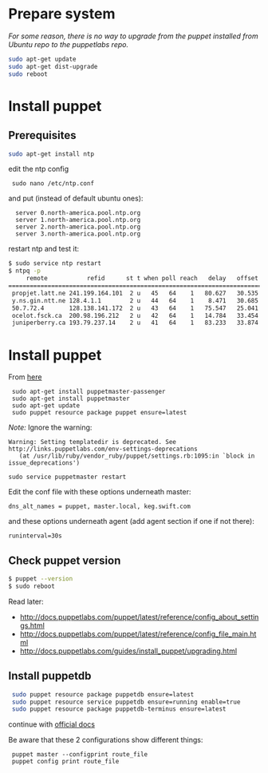 # Prepare system

_For some reason, there is no way to upgrade from the puppet installed from Ubuntu repo to the puppetlabs repo._

```bash
sudo apt-get update 
sudo apt-get dist-upgrade
sudo reboot
```

# Install puppet

## Prerequisites

```bash
sudo apt-get install ntp
```

edit the ntp config

```
 sudo nano /etc/ntp.conf
```

and put (instead of default ubuntu ones):

```
  server 0.north-america.pool.ntp.org
  server 1.north-america.pool.ntp.org
  server 2.north-america.pool.ntp.org
  server 3.north-america.pool.ntp.org
```
	
restart ntp and test it:

```bash
$ sudo service ntp restart
$ ntpq -p
     remote           refid      st t when poll reach   delay   offset  jitter
==============================================================================
 propjet.latt.ne 241.199.164.101  2 u   45   64    1   80.627   30.535   0.000
 y.ns.gin.ntt.ne 128.4.1.1        2 u   44   64    1    8.471   30.685   0.000
 50.7.72.4       128.138.141.172  2 u   43   64    1   75.547   25.041   0.000
 ocelot.fsck.ca  200.98.196.212   2 u   42   64    1   14.784   33.454   0.000
 juniperberry.ca 193.79.237.14    2 u   41   64    1   83.233   33.874   0.000
```

# Install puppet

From [here](http://docs.puppetlabs.com/guides/install_puppet/install_debian_ubuntu.html)

```
 sudo apt-get install puppetmaster-passenger
 sudo apt-get install puppetmaster
 sudo apt-get update
 sudo puppet resource package puppet ensure=latest
```

_Note:_ Ignore the warning:

```
Warning: Setting templatedir is deprecated. See http://links.puppetlabs.com/env-settings-deprecations
   (at /usr/lib/ruby/vendor_ruby/puppet/settings.rb:1095:in `block in issue_deprecations')
```

```
sudo service puppetmaster restart
```

Edit the conf file with these options underneath master:
```
dns_alt_names = puppet, master.local, keg.swift.com
```
and these options underneath agent (add agent section if one if not there):
```
runinterval=30s
```

## Check puppet version

```bash
$ puppet --version
$ sudo reboot
```

Read later:
 * http://docs.puppetlabs.com/puppet/latest/reference/config_about_settings.html
 * http://docs.puppetlabs.com/puppet/latest/reference/config_file_main.html
 * http://docs.puppetlabs.com/guides/install_puppet/upgrading.html

## Install puppetdb

```bash
 sudo puppet resource package puppetdb ensure=latest
 sudo puppet resource service puppetdb ensure=running enable=true
 sudo puppet resource package puppetdb-terminus ensure=latest
```

continue with [official docs](http://docs.puppetlabs.com/puppetdb/2.1/connect_puppet_master.html)

Be aware that these 2 configurations show different things:

```
 puppet master --configprint route_file
 puppet config print route_file
```

  






